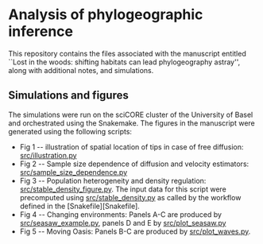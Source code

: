# Analysis of phylogeographic inference

This repository contains the files associated with the manuscript entitled ``Lost in the woods: shifting habitats can lead phylogeography astray'', along with additional notes, and simulations.

## Simulations and figures

The simulations were run on the sciCORE cluster of the University of Basel and orchestrated using the Snakemake.
The figures in the manuscript were generated using the following scripts:

- Fig 1 -- illustration of spatial location of tips in case of free diffusion: [src/illustration.py](src/illustration.py)
- Fig 2 -- Sample size dependence of diffusion and velocity estimators: [src/sample_size_dependence.py](src/sample_size_dependence.py)
- Fig 3 -- Population heterogeneity and density regulation: [src/stable_density_figure.py](src/stable_density_figure.py). The input data for this script were precomputed using [src/stable_density.py](src/stable_density.py) as called by the workflow defined in the [Snakefile][Snakefile].
- Fig 4 -- Changing environments: Panels A-C are produced by [src/seasaw_example.py](src/seasaw_example.py), panels D and E by [src/plot_seasaw.py](src/plot_seasaw.py)
- Fig 5 -- Moving Oasis: Panels B-C are produced by [src/plot_waves.py](src/plot_waves.py).




